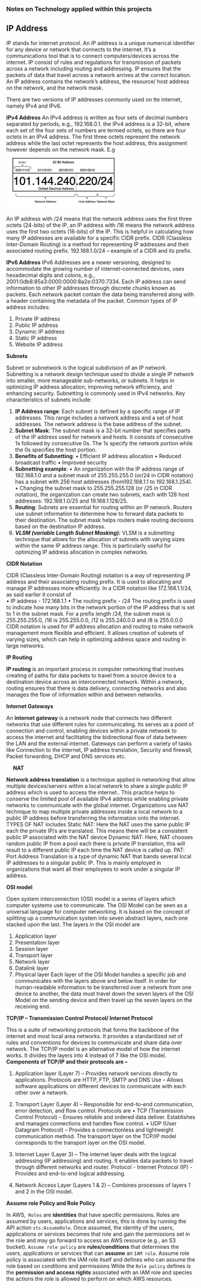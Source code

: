 

### Notes on Technology applied within this projects

## IP Address 

IP stands for internet protocol. An IP address is a unique numerical identifier for any device or network that connects to the internet. It’s a communications tool that is to connect computers/devices across the internet. IP consist of rules and regulations for transmission of packets across a network including routing and addressing. IP ensures that the packets of data that travel across a network arrives at the correct location.
An IP address contains the network’s address, the resource/ host address on the network, and the network mask.

There are two versions of IP addresses commonly used on tte internet, namely IPv4 and IPv6.

**IPv4 Address**
An IPv4 address is written as four sets of decimal numbers separated by periods, e.g., 192.168.0.1. the IPv4 address is a 32-bit, where each set of the four sets of numbers are termed octets, so there are four octets in an IPv4 address. The first three octets represent the network address while the last octet represents the host address, this assignment however depends on the network mask. E.g 

 ![Alt text](<images/IP address.jpg>)

An IP address with /24 means that the network address uses the first three octets (24-bits) of the IP, an IP address with /16 means the network address uses the first two octets (16-bits) of the IP.
This is helpful in calculating how many IP addresses are available for a specific CIDR prefix.
CIDR (Classless Inter-Domain Routing) is a method for representing IP addresses and their associated routing prefix.
192.168.1.0/24 – example of a CIDR and its prefix.


**IPv6 Address**
IPv6 Addresses are a newer versioning, designed to accommodate the growing number of internet-connected devices, uses hexadecimal digits and colons, e.g., 2001:0db8:85a3:0000:0000:8a2e:0370:7334.
Each IP address can send information to other IP addresses through discrete chunks known as packets. Each network packet contain the data being transferred along with a header containing the metadata of the packet.
Common types of IP address includes:
1.	Private IP address
2.	Public IP address
3.	Dynamic IP address
4.	Static IP address
5.	Website IP address





**Subnets**

Subnet or subnetwork is the logical subdivision of an IP network. Subnetting is a network design technique used to divide a single IP network into smaller, more manageable sub-networks, or subnets. It helps in optimizing IP address allocation, improving network efficiency, and enhancing security. Subnetting is commonly used in IPv4 networks.
Key characteristics of subnets include:
1.	**IP Address range**: Each subnet is defined by a specific range of IP addresses. This range includes a network address and a set of host addresses. The network address is the base address of the subnet.
2.	**Subnet Mask**: The subnet mask is a 32-bit number that specifies parts of the IP address used for network and hosts. It consists of consecutive 1s followed by consecutive 0s. The 1s specify the network portion while the 0s specifies the host portion.
3.	**Benefits of Subnetting**:
•	Efficient IP address allocation
•	Reduced broadcast traffic
•	Improved security
4.	**Subnetting example**:
•	An organization with the IP address range of 192.168.1.0 and a subnet mask of 255.255.255.0 (or/24 in CIDR notation) has a subnet with 256 host addresses (from192.168.1.1 to 192.168.1.254).
•	Changing the subnet mask to 255.255.255.128 (or /25 in CIDR notation), the organization can create two subnets, each with 128 host addresses: 192.168.1.0/25 and 19.168.1.128/25.
5.	**Routing**: Subnets are essential for routing within an IP network. Routers use subnet information to determine how to forward data packets to their destination. The subnet mask helps routers make routing decisions based on the destination IP address.
6.	***VLSM (variable Length Subnet Masking):*** VLSM is a subnetting technique that allows for the allocation of subnets with varying sizes within the same IP address range. This is particularly useful for optimizing IP address allocation in complex networks.



**CIDR Notation**

CIDR (Classless Inter-Domain Routing) notation is a way of representing IP address and their associating routing prefix. It is used to allocating and manage IP addresses more efficiently.
In a CIDR notation like 172.168.1.1/24, as said earlier it consist of  
•	IP address - 172.168.1.1 
•	 The routing prefix - /24
The routing prefix is used to indicate how many bits in the network portion of the IP address that is set to 1 in the subnet mask. For a prefix length /24, the subnet mask is 255.255.255.0, /16 is 255.255.0.0, /12 is 255.240.0.0 and /8 is 255.0.0.0
CIDR notation is used for IP address allocation and routing to make network management more flexible and efficient. It allows creation of subnets of varying sizes, which can help in optimizing address space and routing in large networks.


**IP Routing**

**IP routing** is an important process in computer networking that involves creating of paths for data packets to travel from a source device to a destination device across an interconnected network. Within a network, routing ensures that there is data delivery, connecting networks and also manages the flow of information within and between networks.

**Internet Gateways**

An **internet gateway** is a network node that connects two different networks that use different rules for communicating. Its serves as a point of connection and control, enabling devices within a private netwoek to access the internet and facilitating the bidirectional flow of data between the LAN and the external internet.
Gateways can perform a variety of tasks like 
Connection to the internet, IP address translation, Security and firewall, Packet forwarding, DHCP and DNS services etc.

 
**NAT**

**Network address translation** is a technique applied in networking that allow multiple devices/servers within a local network to share a single public IP address which is used to access the internet.. This practice helps to conserve the limited pool of available IPv4 address while enabling private networks to communicate with the global internet. 
Organizations use NAT technique to map multiple private addresses inside a local network to a public IP address before transferring the information onto the internet.
TYPES OF NAT includes
Static NAT: Here the NAT uses the same public IP each the private IP/s are translated. This means there will be a consistent public IP associated with the NAT device
Dynamic NAT: Here, NAT chooses random public IP from  a pool each there is private IP translation, this will result to a different public IP each time the NAT device is called up. 
PAT: Port Address Translation is a type of dynamic NAT that bands several local IP addresses to a singular public IP. This is mainly employed in organizations that want all their employees to work under a singular IP address. 


**OSI model**

Open system interconnection (OSI) model is a series of layers which computer systems use to communicate. The OSI Model can be seen as a universal language for computer networking. It is based on the concept of splitting up a communication system into seven abstract layers, each one stacked upon the last.
The layers in the OSI model are
1.	Application layer
2.	Presentation layer
3.	Session layer
4.	Transport layer
5.	Network layer
6.	Datalink layer
7.	Physical layer
Each layer of the OSI Model handles a specific job and communicates with the layers above and below itself.
In order for human-readable information to be transferred over a network from one device to another, the data must travel down the seven layers of the OSI Model on the sending device and then travel up the seven layers on the receiving end.


**TCP/IP – Transmission Control Protocol/ Internet Protocol**

This is a suite of networking protocols that forms the backbone of the internet and most local area networks. It provides a standardized set of rules and conventions for devices to communicate and share data over network. The TCP/IP model is an alternative model of how the internet works. It divides the layers into 4 instead of 7 like the OSI model.
**Components of TCP/IP and their protocols are –** 
1.	Application layer (Layer 7) – Provides network services directly to applications. 
Protocols are HTTP, FTP, SMTP and DNS
Use – Allows software applications on different devices to communicate with each other over a network. 

2.	Transport Layer (Layer 4) – Responsible for end-to-end communication, error detection, and flow control. 
Protocols are 
•	TCP (Transmission Control Protocol) – Ensures reliable and ordered data deliver. Establishes and manages connections and handles flow control.
•	UDP (User Datagram Protocol) – Provides a connectionless and lightweight communication method. 
The transport layer on the TCP/IP model corresponds to the transport layer on the OSI model.
3.	Internet Layer (Layer 3) – The internet layer deals with the logical addressing (IP addressing) and routing. It enables data packets to travel through different networks and router.
Protocol - Internet Protocol (IP) - Provides and end-to-end logical addressing.

4.	Network Access Layer (Layers 1 & 2) – Combines processes of layers 1 and 2 in the OSI model.



**Assume role Policy and Role Policy**

In AWS,`` Roles`` are **identities** that have specific permissions. Roles are assumed by users, applications and services, this is done by running the API action ``sts:AssumeRole``. Once assumed, the identity of the users, applications or services becomes that role and gain the permissions set in the role and may go forward to access an AWS resource (e.g., an S3 bucket). 
``Assume role policy`` are **rules/conditions** that determines the users, applications or services that can **assume** an ``IAM role``. Assume role policy is associated with the IAM role itself and defines who can assume the role based on conditions and permissions
While the ``Role policy`` defines is the **permission and access rights** associated with an IAM role and species the actions the role is allowed to perform on which AWS resources.




